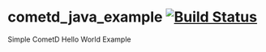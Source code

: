 # cometd_java_example [![Build Status](https://travis-ci.org/hofiorg/cometd_java_example.svg?branch=master)](https://travis-ci.org/hofiorg/cometd_java_example)
 Simple CometD Hello World Example
